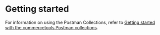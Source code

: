 # Getting started

For information on using the Postman Collections, refer to [Getting started with the commercetools Postman collections](GettingStarted.md).
